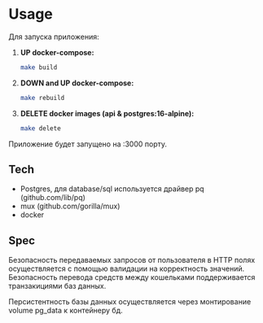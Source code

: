 # Usage 

Для запуска приложения:

1. **UP docker-compose:**
   ```bash
   make build

2. **DOWN and UP docker-compose:**
   ```bash
   make rebuild

1. **DELETE docker images (api & postgres:16-alpine):**
   ```bash
   make delete

Приложение будет запущено на :3000 порту.

## Tech

- Postgres, для database/sql используется драйвер pq (github.com/lib/pq)  
- mux (github.com/gorilla/mux)
- docker

## Spec

Безопасность передаваемых запросов от пользователя в HTTP полях осуществляется с помощью валидации на корректность значений.
Безопасность перевода средств между кошельками поддерживается транзакициями баз данных.

Персистентность базы данных осуществляется через монтирование volume pg_data к контейнеру бд.
